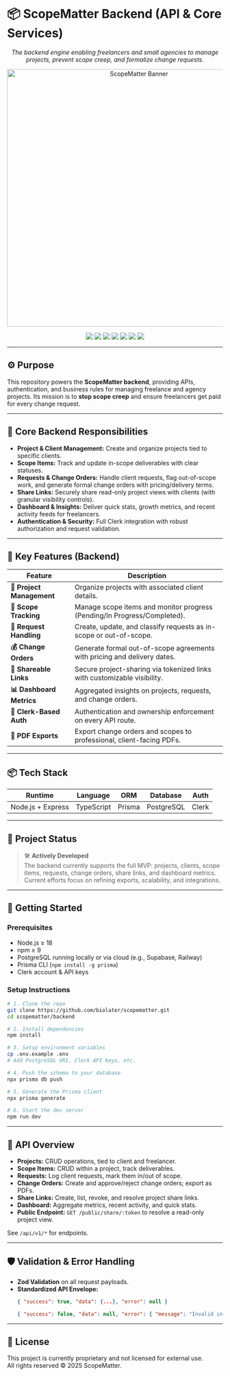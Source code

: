 # 📦 ScopeMatter Backend (API & Core Services)

<p align="center">
  <i>The backend engine enabling freelancers and small agencies to manage projects, prevent scope creep, and formalize change requests.</i>
</p>

<p align="center">
  <img src="assets/banner.png" alt="ScopeMatter Banner" width="600" />
</p>

<p align="center">
  <img src="https://img.shields.io/badge/Node.js-6DA55F?style=flat-square&logo=node.js&logoColor=white" />
  <img src="https://img.shields.io/badge/Express.js-404D59?style=flat-square&logo=express&logoColor=white" />
  <img src="https://img.shields.io/badge/TypeScript-3178C6?style=flat-square&logo=typescript&logoColor=white" />
  <img src="https://img.shields.io/badge/PostgreSQL-Database-blue?style=flat-square&logo=postgresql" />
  <img src="https://img.shields.io/badge/Prisma-ORM-2D3748?style=flat-square&logo=prisma&logoColor=white" />
  <img src="https://img.shields.io/badge/Clerk-Auth-orange?style=flat-square&logo=clerk" />
  <img src="https://img.shields.io/badge/Status-In%20Progress-yellow?style=flat-square" />
</p>

---

## ⚙️ Purpose

This repository powers the **ScopeMatter backend**, providing APIs, authentication, and business rules for managing freelance and agency projects. Its mission is to **stop scope creep** and ensure freelancers get paid for every change request.

---

## 🧩 Core Backend Responsibilities

- **Project & Client Management:** Create and organize projects tied to specific clients.
- **Scope Items:** Track and update in-scope deliverables with clear statuses.
- **Requests & Change Orders:** Handle client requests, flag out-of-scope work, and generate formal change orders with pricing/delivery terms.
- **Share Links:** Securely share read-only project views with clients (with granular visibility controls).
- **Dashboard & Insights:** Deliver quick stats, growth metrics, and recent activity feeds for freelancers.
- **Authentication & Security:** Full Clerk integration with robust authorization and request validation.

---

## 🔑 Key Features (Backend)

| Feature                          | Description                                                                 |
|----------------------------------|-----------------------------------------------------------------------------|
| **📂 Project Management**         | Organize projects with associated client details.                           |
| **📝 Scope Tracking**             | Manage scope items and monitor progress (Pending/In Progress/Completed).     |
| **🔄 Request Handling**           | Create, update, and classify requests as in-scope or out-of-scope.          |
| **💰 Change Orders**              | Generate formal out-of-scope agreements with pricing and delivery dates.    |
| **🔗 Shareable Links**            | Secure project-sharing via tokenized links with customizable visibility.    |
| **📊 Dashboard Metrics**          | Aggregated insights on projects, requests, and change orders.               |
| **🔐 Clerk-Based Auth**           | Authentication and ownership enforcement on every API route.                |
| **📑 PDF Exports**                | Export change orders and scopes to professional, client-facing PDFs.        |

---

## 📦 Tech Stack

| Runtime       | Language   | ORM     | Database    | Auth   |
|---------------|------------|---------|-------------|--------|
| Node.js + Express | TypeScript | Prisma  | PostgreSQL  | Clerk  |

---

## 📌 Project Status

> 🛠️ **Actively Developed**  
The backend currently supports the full MVP: projects, clients, scope items, requests, change orders, share links, and dashboard metrics. Current efforts focus on refining exports, scalability, and integrations.

---

## 🚀 Getting Started

### Prerequisites

- Node.js ≥ 18  
- npm ≥ 9  
- PostgreSQL running locally or via cloud (e.g., Supabase, Railway)  
- Prisma CLI (`npm install -g prisma`)  
- Clerk account & API keys  

### Setup Instructions

```bash
# 1. Clone the repo
git clone https://github.com/biolater/scopematter.git
cd scopematter/backend

# 2. Install dependencies
npm install

# 3. Setup environment variables
cp .env.example .env
# Add PostgreSQL URI, Clerk API keys, etc.

# 4. Push the schema to your database
npx prisma db push

# 5. Generate the Prisma client
npx prisma generate

# 6. Start the dev server
npm run dev
```

---

## 📖 API Overview

- **Projects:** CRUD operations, tied to client and freelancer.  
- **Scope Items:** CRUD within a project, track deliverables.  
- **Requests:** Log client requests, mark them in/out of scope.  
- **Change Orders:** Create and approve/reject change orders; export as PDFs.  
- **Share Links:** Create, list, revoke, and resolve project share links.  
- **Dashboard:** Aggregate metrics, recent activity, and quick stats.  
- **Public Endpoint:** `GET /public/share/:token` to resolve a read-only project view.  

See `/api/v1/*` for endpoints.

---

## 🛡️ Validation & Error Handling

- **Zod Validation** on all request payloads.  
- **Standardized API Envelope:**  
  ```json
  { "success": true, "data": {...}, "error": null }
  ```  
  ```json
  { "success": false, "data": null, "error": { "message": "Invalid input", "code": "VALIDATION_ERROR" } }
  ```  

---

## 📜 License
This project is currently proprietary and not licensed for external use.  
All rights reserved © 2025 ScopeMatter.
